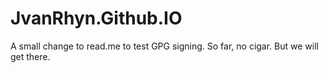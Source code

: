 # JvanRhyn.Github.IO

A small change to read.me to test GPG signing.
So far, no cigar. But we will get there.    